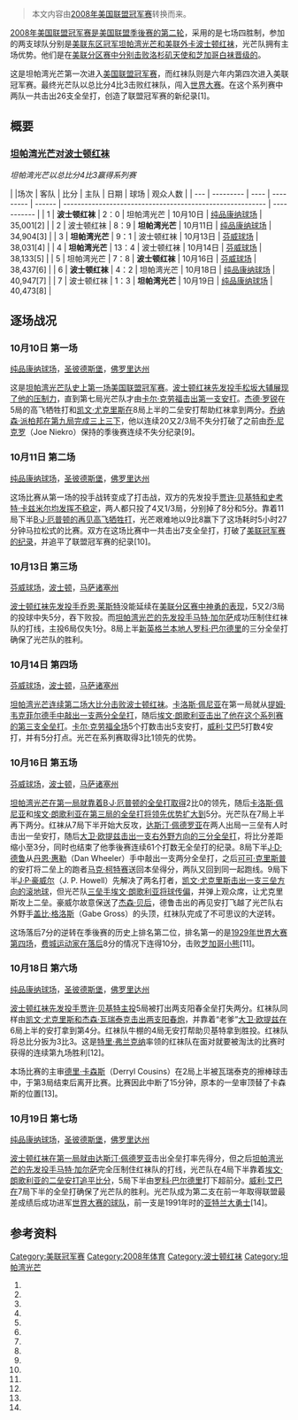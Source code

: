 > 本文内容由[2008年美国联盟冠军赛](https://zh.wikipedia.org/wiki/2008年美国联盟冠军赛)转换而来。


[2008年](https://zh.wikipedia.org/wiki/2008年美国职棒大联盟球季 "wikilink")[美国联盟冠军赛是](https://zh.wikipedia.org/wiki/美国联盟冠军赛 "wikilink")[美国联盟季後赛的第二轮](https://zh.wikipedia.org/wiki/美国联盟 "wikilink")，采用的是七场四胜制，参加的两支球队分别是[美联东区冠军](https://zh.wikipedia.org/wiki/美国联盟东区 "wikilink")[坦帕湾光芒和美联](https://zh.wikipedia.org/wiki/坦帕湾光芒 "wikilink")[外卡](https://zh.wikipedia.org/wiki/外卡 "wikilink")[波士顿红袜](https://zh.wikipedia.org/wiki/波士顿红袜 "wikilink")，光芒队拥有主场优势。他们是在[美联分区赛中分别击败](https://zh.wikipedia.org/wiki/2008年美国联盟分区赛 "wikilink")[洛杉矶天使和](https://zh.wikipedia.org/wiki/洛杉矶天使 "wikilink")[芝加哥白袜晋级的](https://zh.wikipedia.org/wiki/芝加哥白袜 "wikilink")。

这是坦帕湾光芒第一次进入[美国联盟冠军赛](https://zh.wikipedia.org/wiki/美国联盟冠军赛 "wikilink")，而红袜队则是六年内第四次进入美联冠军赛。最终光芒队以总比分4比3击败红袜队，闯入[世界大赛](https://zh.wikipedia.org/wiki/2008年世界大赛 "wikilink")。在这个系列赛中两队一共击出26支全垒打，创造了联盟冠军赛的新纪录\[1\]。

## 概要

### [坦帕湾光芒对](https://zh.wikipedia.org/wiki/坦帕湾光芒 "wikilink")[波士顿红袜](https://zh.wikipedia.org/wiki/波士顿红袜 "wikilink")

*坦帕湾光芒以总比分4比3赢得系列赛*

| |场次 | 客队        | 比分   | 主队        | 日期     | 球场                                                        | 观众人数        |
| --- | --------- | ---- | --------- | ------ | --------------------------------------------------------- | ----------- |
| 1   | **波士顿红袜** | 2：0  | 坦帕湾光芒     | 10月10日 | [纯品康纳球场](https://zh.wikipedia.org/wiki/纯品康纳球场 "wikilink") | 35,001\[2\] |
| 2   | 波士顿红袜     | 8：9  | **坦帕湾光芒** | 10月11日 | [纯品康纳球场](https://zh.wikipedia.org/wiki/纯品康纳球场 "wikilink") | 34,904\[3\] |
| 3   | **坦帕湾光芒** | 9：1  | 波士顿红袜     | 10月13日 | [芬威球场](https://zh.wikipedia.org/wiki/芬威球场 "wikilink")     | 38,031\[4\] |
| 4   | **坦帕湾光芒** | 13：4 | 波士顿红袜     | 10月14日 | [芬威球场](https://zh.wikipedia.org/wiki/芬威球场 "wikilink")     | 38,133\[5\] |
| 5   | 坦帕湾光芒     | 7：8  | **波士顿红袜** | 10月16日 | [芬威球场](https://zh.wikipedia.org/wiki/芬威球场 "wikilink")     | 38,437\[6\] |
| 6   | **波士顿红袜** | 4：2  | 坦帕湾光芒     | 10月18日 | [纯品康纳球场](https://zh.wikipedia.org/wiki/纯品康纳球场 "wikilink") | 40,947\[7\] |
| 7   | 波士顿红袜     | 1：3  | **坦帕湾光芒** | 10月19日 | [纯品康纳球场](https://zh.wikipedia.org/wiki/纯品康纳球场 "wikilink") | 40,473\[8\] |

## 逐场战况

### 10月10日 第一场

[纯品康纳球场](https://zh.wikipedia.org/wiki/纯品康纳球场 "wikilink")，[圣彼德斯堡](https://zh.wikipedia.org/wiki/圣彼德斯堡_\(佛罗里达州\) "wikilink")，[佛罗里达州](../Page/佛罗里达州.md "wikilink")

这是[坦帕湾光芒队史上第一场](https://zh.wikipedia.org/wiki/坦帕湾光芒 "wikilink")[美国联盟冠军赛](https://zh.wikipedia.org/wiki/美国联盟冠军赛 "wikilink")。[波士顿红袜先发投手](https://zh.wikipedia.org/wiki/波士顿红袜 "wikilink")[松坂大辅展现了他的压制力](https://zh.wikipedia.org/wiki/松坂大辅 "wikilink")，直到第七局光芒队才由[卡尔·克劳福击出第一支安打](https://zh.wikipedia.org/wiki/卡尔·克劳福 "wikilink")。[杰德·罗锐](../Page/杰德·罗锐.md "wikilink")在5局的高飞牺牲打和[凯文·尤克里斯在](https://zh.wikipedia.org/wiki/凯文·尤克里斯 "wikilink")8局上半的二垒安打帮助红袜拿到两分。[乔纳森·派柏邦在第九局完成三上三下](https://zh.wikipedia.org/wiki/乔纳森·派柏邦 "wikilink")，他以连续20又2/3局不失分打破了之前由[乔·尼克罗](https://zh.wikipedia.org/wiki/乔·尼克罗 "wikilink")（Joe Niekro）保持的季後赛连续不失分纪录\[9\]。

### 10月11日 第二场

[纯品康纳球场](https://zh.wikipedia.org/wiki/纯品康纳球场 "wikilink")，[圣彼德斯堡](https://zh.wikipedia.org/wiki/圣彼德斯堡_\(佛罗里达州\) "wikilink")，[佛罗里达州](../Page/佛罗里达州.md "wikilink")

这场比赛从第一场的投手战转变成了打击战，双方的先发投手[贾许·贝基特和](https://zh.wikipedia.org/wiki/贾许·贝基特 "wikilink")[史考特·卡兹米尔均发挥不稳定](https://zh.wikipedia.org/wiki/史考特·卡兹米尔 "wikilink")，两人都只投了4又1/3局，分别掉了8分和5分。靠着11局下半[B·J·厄普顿的再见高飞牺牲打](https://zh.wikipedia.org/wiki/B·J·厄普顿 "wikilink")，光芒艰难地以9比8赢下了这场耗时5小时27分钟马拉松式的比赛。双方在这场比赛中一共击出7支全垒打，打破了[美联冠军赛的纪录](https://zh.wikipedia.org/wiki/美国联盟冠军赛 "wikilink")，并追平了联盟冠军赛的纪录\[10\]。

### 10月13日 第三场

[芬威球场](https://zh.wikipedia.org/wiki/芬威球场 "wikilink")，[波士顿](../Page/波士顿.md "wikilink")，[马萨诸塞州](https://zh.wikipedia.org/wiki/马萨诸塞州 "wikilink")

[波士顿红袜先发投手](https://zh.wikipedia.org/wiki/波士顿红袜 "wikilink")[乔恩·莱斯特](../Page/乔恩·莱斯特.md "wikilink")没能延续在[美联分区赛中神勇的表现](https://zh.wikipedia.org/wiki/2008年美国联盟分区赛 "wikilink")，5又2/3局的投球中失5分，吞下败投。而[坦帕湾光芒的先发投手](https://zh.wikipedia.org/wiki/坦帕湾光芒 "wikilink")[马特·加尔萨](../Page/马特·加尔萨.md "wikilink")成功压制住红袜队的打线，主投6局仅失1分。8局上半[新英格兰本地人](https://zh.wikipedia.org/wiki/新英格兰 "wikilink")[罗科·巴尔德里](../Page/罗科·巴尔德里.md "wikilink")的三分全垒打确保了光芒队的胜利。

### 10月14日 第四场

[芬威球场](https://zh.wikipedia.org/wiki/芬威球场 "wikilink")，[波士顿](../Page/波士顿.md "wikilink")，[马萨诸塞州](https://zh.wikipedia.org/wiki/马萨诸塞州 "wikilink")

[坦帕湾光芒连续第二场大比分击败](https://zh.wikipedia.org/wiki/坦帕湾光芒 "wikilink")[波士顿红袜](https://zh.wikipedia.org/wiki/波士顿红袜 "wikilink")。[卡洛斯·佩尼亚](../Page/卡洛斯·佩尼亚.md "wikilink")在第一局就从[提姆·韦克菲尔德手中敲出一支两分全垒打](https://zh.wikipedia.org/wiki/提姆·韦克菲尔德 "wikilink")，随后[埃文·朗歌利亚击出了他在这个系列赛的第三支全垒打](https://zh.wikipedia.org/wiki/埃文·朗歌利亚 "wikilink")。[卡尔·克劳福全场](https://zh.wikipedia.org/wiki/卡尔·克劳福 "wikilink")5个打数击出5支安打，[威利·艾巴](https://zh.wikipedia.org/wiki/威利·艾巴 "wikilink")5打数4安打，并有5分打点。光芒在系列赛取得3比1领先的优势。

### 10月16日 第五场

[芬威球场](https://zh.wikipedia.org/wiki/芬威球场 "wikilink")，[波士顿](../Page/波士顿.md "wikilink")，[马萨诸塞州](https://zh.wikipedia.org/wiki/马萨诸塞州 "wikilink")

[坦帕湾光芒在第一局就靠着](https://zh.wikipedia.org/wiki/坦帕湾光芒 "wikilink")[B·J·厄普顿的全垒打取得](https://zh.wikipedia.org/wiki/B·J·厄普顿 "wikilink")2比0的领先，随后[卡洛斯·佩尼亚](../Page/卡洛斯·佩尼亚.md "wikilink")和[埃文·朗歌利亚在第三局的全垒打将领先优势扩大到](https://zh.wikipedia.org/wiki/埃文·朗歌利亚 "wikilink")5分。光芒队在7局上半再下两分。红袜从7局下半开始大反攻，[达斯汀·佩德罗亚](../Page/达斯汀·佩德罗亚.md "wikilink")在两人出局一三垒有人时击出一垒安打，随后[大卫·欧提兹击出一支右外野方向的三分全垒打](https://zh.wikipedia.org/wiki/大卫·欧提兹 "wikilink")，将比分差距缩小至3分，同时也结束了他季後赛连续61个打数无全垒打的纪录。8局下半[J·D·德鲁](../Page/J·D·德鲁.md "wikilink")从[丹恩·惠勒](https://zh.wikipedia.org/wiki/丹恩·惠勒 "wikilink")（Dan Wheeler）手中敲出一支两分全垒打，之后[可可·克里斯普](../Page/可可·克里斯普.md "wikilink")的安打将二垒上的跑者[马克·柯特赛](../Page/马克·柯特赛.md "wikilink")送回本垒得分，两队又回到同一起跑线。9局下半[J·P·豪威尔](https://zh.wikipedia.org/wiki/J·P·豪威尔 "wikilink")（J. P. Howell）先解决了两名打者，[凯文·尤克里斯击出一支三垒方向的滚地球](https://zh.wikipedia.org/wiki/凯文·尤克里斯 "wikilink")，但光芒队[三垒手](https://zh.wikipedia.org/wiki/三垒手 "wikilink")[埃文·朗歌利亚将球传偏](https://zh.wikipedia.org/wiki/埃文·朗歌利亚 "wikilink")，并弹上观众席，让尤克里斯攻上二垒。豪威尔故意保送了[杰森·贝后](https://zh.wikipedia.org/wiki/杰森·贝 "wikilink")，德鲁击出的再见安打飞越了光芒队右外野手[盖比·格洛斯](https://zh.wikipedia.org/wiki/盖比·格洛斯 "wikilink")（Gabe Gross）的头顶，红袜队完成了不可思议的大逆转。

这场落后7分的逆转在季後赛的历史上排名第二位，排名第一的是[1929年世界大赛第四场](https://zh.wikipedia.org/wiki/1929年世界大赛 "wikilink")，[费城运动家在落后](https://zh.wikipedia.org/wiki/奥克兰运动家 "wikilink")8分的情况下连得10分，击败[芝加哥小熊](../Page/芝加哥小熊.md "wikilink")\[11\]。

### 10月18日 第六场

[纯品康纳球场](https://zh.wikipedia.org/wiki/纯品康纳球场 "wikilink")，[圣彼德斯堡](https://zh.wikipedia.org/wiki/圣彼德斯堡_\(佛罗里达州\) "wikilink")，[佛罗里达州](../Page/佛罗里达州.md "wikilink")

[波士顿红袜先发投手](https://zh.wikipedia.org/wiki/波士顿红袜 "wikilink")[贾许·贝基特主投](https://zh.wikipedia.org/wiki/贾许·贝基特 "wikilink")5局被打出两支阳春全垒打失两分。红袜队同样由[凯文·尤克里斯和](https://zh.wikipedia.org/wiki/凯文·尤克里斯 "wikilink")[杰森·瓦瑞泰克击出两支阳春炮](https://zh.wikipedia.org/wiki/杰森·瓦瑞泰克 "wikilink")，并靠着“老爹”[大卫·欧提兹在](https://zh.wikipedia.org/wiki/大卫·欧提兹 "wikilink")6局上半的安打拿到第4分。红袜队牛棚的4局无安打帮助贝基特拿到胜投。红袜队将总比分扳为3比3。这是[特里·弗兰克纳](../Page/特里·弗兰克纳.md "wikilink")率领的红袜队在面对就要被淘汰的比赛时获得的连续第九场胜利\[12\]。

本场比赛的主审[德里·卡森斯](https://zh.wikipedia.org/wiki/德里·卡森斯 "wikilink")（Derryl Cousins）在2局上半被瓦瑞泰克的擦棒球击中，于第3局结束后离开比赛。比赛因此中断了15分钟，原本的一垒审顶替了卡森斯的位置\[13\]。

### 10月19日 第七场

[纯品康纳球场](https://zh.wikipedia.org/wiki/纯品康纳球场 "wikilink")，[圣彼德斯堡](https://zh.wikipedia.org/wiki/圣彼德斯堡_\(佛罗里达州\) "wikilink")，[佛罗里达州](../Page/佛罗里达州.md "wikilink")

[波士顿红袜在第一局就由](https://zh.wikipedia.org/wiki/波士顿红袜 "wikilink")[达斯汀·佩德罗亚](../Page/达斯汀·佩德罗亚.md "wikilink")击出全垒打率先得分，但之后[坦帕湾光芒的先发投手](https://zh.wikipedia.org/wiki/坦帕湾光芒 "wikilink")[马特·加尔萨](../Page/马特·加尔萨.md "wikilink")完全压制住红袜队的打线，光芒队在4局下半靠着[埃文·朗歌利亚的二垒安打追平比分](https://zh.wikipedia.org/wiki/埃文·朗歌利亚 "wikilink")，5局下半由[罗科·巴尔德里](../Page/罗科·巴尔德里.md "wikilink")打下超前分。[威利·艾巴在](https://zh.wikipedia.org/wiki/威利·艾巴 "wikilink")7局下半的全垒打确保了光芒队的胜利。光芒队成为第二支在前一年取得联盟最差成绩后成功进军[世界大赛的球队](https://zh.wikipedia.org/wiki/世界大赛 "wikilink")，前一支是1991年时的[亚特兰大勇士](https://zh.wikipedia.org/wiki/亚特兰大勇士 "wikilink")\[14\]。

## 参考资料

[Category:美联冠军赛](https://zh.wikipedia.org/wiki/Category:美联冠军赛 "wikilink") [Category:2008年体育](https://zh.wikipedia.org/wiki/Category:2008年体育 "wikilink") [Category:波士顿红袜](https://zh.wikipedia.org/wiki/Category:波士顿红袜 "wikilink") [Category:坦帕湾光芒](https://zh.wikipedia.org/wiki/Category:坦帕湾光芒 "wikilink")

1.
2.
3.
4.
5.
6.
7.
8.
9.
10.
11.
12.
13.
14.